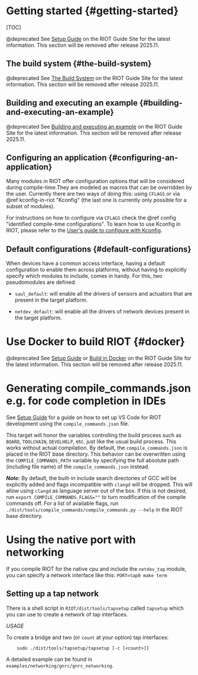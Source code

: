 Getting started                                              {#getting-started}
===============

[TOC]

@deprecated See [Setup Guide](https://guide.riot-os.org/getting-started/installing/#architecture-specific-requirements) on the RIOT Guide Site for the latest information. This section will be removed after release 2025.11.

The build system                                            {#the-build-system}
----------------

@deprecated See [The Build System](https://guide.riot-os.org/build-system/build_system/) on the RIOT Guide Site for the latest information. This section will be removed after release 2025.11.


Building and executing an example           {#building-and-executing-an-example}
---------------------------------
@deprecated See [Building and executing an example](https://guide.riot-os.org/getting-started/building_example/) on the RIOT Guide Site for the latest information. This section will be removed after release 2025.11.

Configuring an application                         {#configuring-an-application}
--------------------------
Many modules in RIOT offer configuration options that will be considered during
compile-time.They are modeled as macros that can be overridden by the user.
Currently there are two ways of doing this: using `CFLAGS` or via
@ref kconfig-in-riot "Kconfig" (the last one is currently only possible for a
subset of modules).

For instructions on how to configure via `CFLAGS` check the
@ref config "identified compile-time configurations". To learn how to use
Kconfig in RIOT, please refer to the
[User's guide to configure with Kconfig](https://guide.riot-os.org/build-system/kconfig/#configure-using-menuconfig).

Default configurations                                 {#default-configurations}
----------------------
When devices have a common access interface, having a default configuration to
enable them across platforms, without having to explicitly specify which modules
to include, comes in handy. For this, two pseudomodules are defined:

- `saul_default`: will enable all the drivers of sensors and actuators that are
present in the target platform.

- `netdev_default`: will enable all the drivers of network devices
present in the target platform.

Use Docker to build RIOT                           {#docker}
========================

@deprecated See [Setup Guide](https://guide.riot-os.org/getting-started/installing/) or [Build in Docker](https://guide.riot-os.org/build-system/build-in-docker/) on the RIOT Guide Site for the latest information. This section will be removed after release 2025.11.

Generating compile_commands.json e.g. for code completion in IDEs
=================================================================

See [Setup Guide](https://guide.riot-os.org/getting-started/installing/#using-vs-code-for-development) for a guide on how to set up VS Code for RIOT development using the `compile_commands.json` file.

This target will honor the variables controlling the build process such as `BOARD`, `TOOLCHAIN`,
`DEVELHELP`, etc. just like the usual build process. This works without actual compilation. By
default, the `compile_commands.json` is placed in the RIOT base directory. This behavior can be
overwritten using the `COMPILE_COMMANDS_PATH` variable by specifying the full absolute path
(including file name) of the `compile_commands.json` instead.

***Note:*** By default, the built-in include search directories of GCC will be explicitly added
and flags incompatible with `clangd` will be dropped. This will allow using `clangd` as language
server out of the box. If this is not desired, run `export COMPILE_COMMANDS_FLAGS=""` to turn
modification of the compile commands off. For a list of available flags, run
`./dist/tools/compile_commands/compile_commands.py --help` in the RIOT base directory.

Using the native port with networking
=====================================

If you compile RIOT for the native cpu and include the `netdev_tap` module,
you can specify a network interface like this: `PORT=tap0 make term`

Setting up a tap network
------------------------

There is a shell script in `RIOT/dist/tools/tapsetup` called `tapsetup` which
you can use to create a network of tap interfaces.

*USAGE*

To create a bridge and two (or `count` at your option) tap interfaces:
~~~~~~~{.sh}
    sudo ./dist/tools/tapsetup/tapsetup [-c [<count>]]
~~~~~~~

A detailed example can be found in `examples/networking/gnrc/gnrc_networking`.
